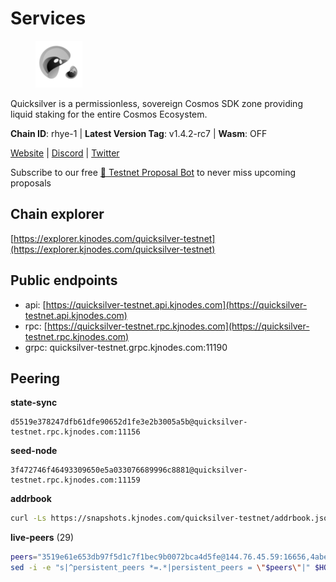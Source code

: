 # Services

<figure><img src="https://raw.githubusercontent.com/kj89/cosmos-images/main/logos/quicksilver.png" alt=""><figcaption></figcaption></figure>

Quicksilver is a permissionless, sovereign Cosmos SDK zone providing liquid staking for the entire Cosmos Ecosystem.

**Chain ID**: rhye-1 | **Latest Version Tag**: v1.4.2-rc7 | **Wasm**: OFF

[Website](https://quicksilver.zone) | [Discord](https://discord.gg/quicksilverprotocol) | [Twitter](https://twitter.com/quicksilverzone)



Subscribe to our free [🤖 Testnet Proposal Bot](https://t.me/kjnodes_testnet_proposal_bot) to never miss upcoming proposals


## Chain explorer
[https://explorer.kjnodes.com/quicksilver-testnet](https://explorer.kjnodes.com/quicksilver-testnet)

## Public endpoints

* api: [https://quicksilver-testnet.api.kjnodes.com](https://quicksilver-testnet.api.kjnodes.com)
* rpc: [https://quicksilver-testnet.rpc.kjnodes.com](https://quicksilver-testnet.rpc.kjnodes.com)
* grpc: quicksilver-testnet.grpc.kjnodes.com:11190

## Peering

**state-sync**

```text
d5519e378247dfb61dfe90652d1fe3e2b3005a5b@quicksilver-testnet.rpc.kjnodes.com:11156
```

**seed-node**

```text
3f472746f46493309650e5a033076689996c8881@quicksilver-testnet.rpc.kjnodes.com:11159
```

**addrbook**
```bash
curl -Ls https://snapshots.kjnodes.com/quicksilver-testnet/addrbook.json > $HOME/.quicksilverd/config/addrbook.json
```

**live-peers** (29)
```bash
peers="3519e61e653db97f5d1c7f1bec9b0072bca4d5fe@144.76.45.59:16656,4abe3e468eeb3a957d34efec57b01a4add92904e@185.16.39.51:26656,2aed12a25bfa92e40ccb95c88692735a9488a17e@65.109.92.79:37656,676272662f2bba070a820aacc7ab7cec446526be@65.109.80.176:20656,5c2a752c9b1952dbed075c56c600c3a79b58c395@95.214.55.232:27026,e6bf55bc9f08958b7518bea455423375db78d1ef@65.108.13.176:26656,a37474c1f254cd4b16d924327a755c914e8e7d86@65.109.30.53:26656,8b486ec6ee6167985f6eed69817f2a04bd70bba9@65.109.61.113:22217,c02431ff1a4fe66dca2d3c8ccbbd51b9977d8c54@88.208.57.200:11156,2a577a2f1a3c9e6fdcf19659af4ecc48f4525274@135.181.215.115:26776,ba65c74ac5f3c56b450348dea59b4d815220aeca@142.132.151.99:15651,5a3c424c19d9ab694190a7805a2b1a146460d752@65.108.2.27:26656,8e12ec6575dcaf4734a0bb2903e3cbb6924a9902@161.97.79.100:57656,3e484a1e5b0e019f1c227fb1481016161825c395@213.239.215.165:11156,8e14e58b054248a04be96e4a40d6359e93b636ac@65.108.65.94:26656,e6bf4eca6a11035c06be529cb8c3758c2c00908f@213.170.135.20:26656,80a09a8ae70e893789110c7945cb8f324002bfed@88.98.195.228:16656,7fe3007cba4de49584cbdad9489ffecfc9651c57@65.108.79.246:26673,60509a87fc6c97a013de3cdeadf5fd3eab22f896@65.109.23.114:11156,7142a4a19a87408ea6bcaf8bc2fd0265a5ccc7ad@162.55.245.219:11156,c152888de058c1ca92e43913b502b137b8c17c26@195.201.243.40:26636,baa0e310137406a4071718c8028b802ce9475f9a@46.4.121.72:11156,ac6068dc650358a0c8f7b774630367ba2c70fa1f@93.190.141.68:21026,b2daeea17e173128d92faa96d3f52266b002be58@167.235.245.191:26656,debb2e9f8892606629c5a6d63a8562879868e261@65.108.99.224:56656,386d9eac66143c386d645b13eb9906caeb3cb33a@82.100.58.116:26656,d5519e378247dfb61dfe90652d1fe3e2b3005a5b@65.109.68.190:11156,7283ce0d1cf4fd83fe826866a90b244d943fc434@38.242.248.195:11156,d0d0903d8c2f514c92284341d48aa422d4e37740@78.47.198.121:26656"
sed -i -e "s|^persistent_peers *=.*|persistent_peers = \"$peers\"|" $HOME/.quicksilverd/config/config.toml
```

